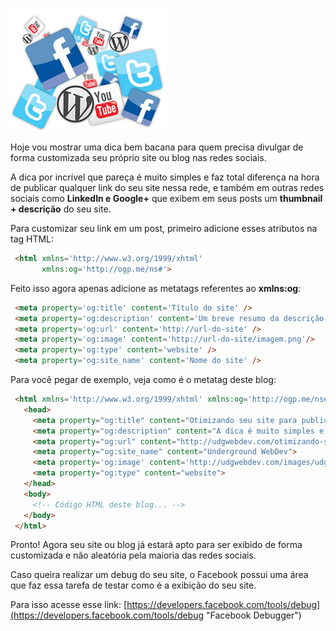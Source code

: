 ![Redes sociais](/images/redes-sociais.jpg "Redes sociais")

Hoje vou mostrar uma dica bem bacana para quem precisa divulgar de forma customizada seu próprio site ou blog nas redes sociais.

A dica por incrível que pareça é muito simples e faz total diferença na hora de publicar qualquer link do seu site nessa rede, e também em outras redes sociais como **LinkedIn e Google+** que exibem em seus posts um **thumbnail + descrição** do seu site.

Para customizar seu link em um post, primeiro adicione esses atributos na tag HTML:

``` html
 <html xmlns='http://www.w3.org/1999/xhtml'
       xmlns:og='http://ogp.me/ns#'>
``` 

Feito isso agora apenas adicione as metatags referentes ao **xmlns:og**:

``` html
 <meta property='og:title' content='Título do site' />
 <meta property='og:description' content='Um breve resumo da descrição do site' />
 <meta property='og:url' content='http://url-do-site' />
 <meta property='og:image' content='http://url-do-site/imagem.png'/>
 <meta property='og:type' content='website' />
 <meta property='og:site_name' content='Nome do site' />
``` 

Para você pegar de exemplo, veja como é o metatag deste blog:

``` html
 <html xmlns='http://www.w3.org/1999/xhtml' xmlns:og='http://ogp.me/ns#'>
   <head>
     <meta property="og:title" content="Otimizando seu site para publicação nas redes sociais | Underground WebDev">
     <meta property="og:description" content="A dica é muito simples e faz com que o link do seu site tenha melhor visibilidade nas redes sociais como Facebook, LinkedIn e Google+">
     <meta property="og:url" content="http://udgwebdev.com/otimizando-seu-site-para-publicacao-nas-redes-sociais">
     <meta property="og:site_name" content="Underground WebDev">
     <meta property='og:image' content='http://udgwebdev.com/images/udgwebdev-logo-128.png'/>
     <meta property="og:type" content="website">
   </head>
   <body>
     <!-- Código HTML deste blog... -->
   </body>
 </html>
``` 

Pronto! Agora seu site ou blog já estará apto para ser exibido de forma customizada e não aleatória pela maioria das redes sociais.

Caso queira realizar um debug do seu site, o Facebook possui uma área que faz essa tarefa de testar como é a exibição do seu site.

Para isso acesse esse link: [https://developers.facebook.com/tools/debug](https://developers.facebook.com/tools/debug "Facebook Debugger")